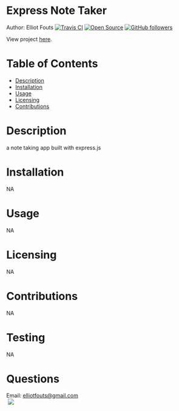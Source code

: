 
# Express Note Taker 
Author: Elliot Fouts
[![Travis CI](https://travis-ci.org/tterb/yt2mp3.svg?branch=master)](https://travis-ci.org/tterb/yt2mp3)
[![Open Source](https://badges.frapsoft.com/os/v1/open-source.svg?v=103)](https://opensource.org/)
[![GitHub followers](https://img.shields.io/github/followers/elliotfouts.svg?style=social&label=Follow&maxAge=2592000)](https://github.com/elliotfouts?tab=followers)

View project <a target="blank" href="https://elliotfouts.github.io/note-taker/">here</a>.

# Table of Contents 
- <a href="#description">Description</a>
- <a href="#installation">Installation</a>
- <a href="#usage">Usage</a>
- <a href="#licensing">Licensing</a>
- <a href="#contributions">Contributions</a>

# Description 

a note taking app built with express.js

# Installation 

NA 

# Usage 

NA

# Licensing 

NA

# Contributions 

NA

# Testing 

NA

# Questions 

Email: elliotfouts@gmail.com
<br>
<img src=""></img> 
![](screen-recorder.gif)  
    